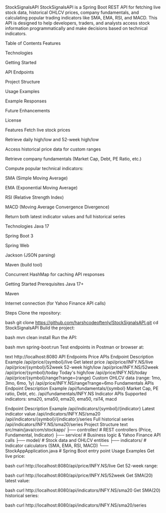 StockSignalsAPI
StockSignalsAPI is a Spring Boot REST API for fetching live stock data, historical OHLCV prices, company fundamentals, and calculating popular trading indicators like SMA, EMA, RSI, and MACD. This API is designed to help developers, traders, and analysts access stock information programmatically and make decisions based on technical indicators.

Table of Contents
Features

Technologies

Getting Started

API Endpoints

Project Structure

Usage Examples

Example Responses

Future Enhancements

License

Features
Fetch live stock prices

Retrieve daily high/low and 52-week high/low

Access historical price data for custom ranges

Retrieve company fundamentals (Market Cap, Debt, PE Ratio, etc.)

Compute popular technical indicators:

SMA (Simple Moving Average)

EMA (Exponential Moving Average)

RSI (Relative Strength Index)

MACD (Moving Average Convergence Divergence)

Return both latest indicator values and full historical series

Technologies
Java 17

Spring Boot 3

Spring Web

Jackson (JSON parsing)

Maven (build tool)

Concurrent HashMap for caching API responses

Getting Started
Prerequisites
Java 17+

Maven

Internet connection (for Yahoo Finance API calls)

Steps
Clone the repository:

bash
git clone https://github.com/harshcodeoftenly/StockSignalsAPI.git
cd StockSignalsAPI
Build the project:

bash
mvn clean install
Run the API:

bash
mvn spring-boot:run
Test endpoints in Postman or browser at:

text
http://localhost:8080
API Endpoints
Price APIs
Endpoint	Description	Example
/api/price/{symbol}/live	Get latest price	/api/price/INFY.NS/live
/api/price/{symbol}/52week	52-week high/low	/api/price/INFY.NS/52week
/api/price/{symbol}/today	Today's high/low	/api/price/INFY.NS/today
/api/price/{symbol}/range?range={range}	Custom OHLCV data (range: 1mo, 3mo, 6mo, 1y)	/api/price/INFY.NS/range?range=6mo
Fundamentals APIs
Endpoint	Description	Example
/api/fundamentals/{symbol}	Market Cap, PE ratio, Debt, etc.	/api/fundamentals/INFY.NS
Indicator APIs
Supported indicators: sma20, sma50, ema20, ema50, rsi14, macd

Endpoint	Description	Example
/api/indicators/{symbol}/{indicator}	Latest indicator value	/api/indicators/INFY.NS/sma20
/api/indicators/{symbol}/{indicator}/series	Full historical series	/api/indicators/INFY.NS/sma20/series
Project Structure
text
src/main/java/com/stockapp/
├── controller/       # REST controllers (Price, Fundamental, Indicator)
├── service/          # Business logic & Yahoo Finance API calls
├── model/            # Stock data and OHLCV entities
├── indicators/       # Indicator calculators (SMA, EMA, RSI, MACD)
└── StockAppApplication.java  # Spring Boot entry point
Usage Examples
Get live price:

bash
curl http://localhost:8080/api/price/INFY.NS/live
Get 52-week range:

bash
curl http://localhost:8080/api/price/INFY.NS/52week
Get SMA(20) latest value:

bash
curl http://localhost:8080/api/indicators/INFY.NS/sma20
Get SMA(20) historical series:

bash
curl http://localhost:8080/api/indicators/INFY.NS/sma20/series
